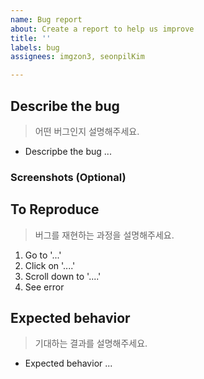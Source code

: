 ```yaml
---
name: Bug report
about: Create a report to help us improve
title: ''
labels: bug
assignees: imgzon3, seonpilKim

---
```


## Describe the bug
> 어떤 버그인지 설명해주세요.

- Descripbe the bug ...

### Screenshots (Optional)

## To Reproduce
> 버그를 재현하는 과정을 설명해주세요.

1. Go to '...'
2. Click on '....'
3. Scroll down to '....'
4. See error

## Expected behavior
> 기대하는 결과를 설명해주세요.

- Expected behavior ...
